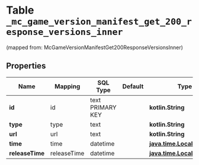 
# Table `_mc_game_version_manifest_get_200_response_versions_inner`
(mapped from: McGameVersionManifestGet200ResponseVersionsInner)

## Properties
Name | Mapping | SQL Type | Default | Type | Description | Notes
---- | ------- | -------- | ------- | ---- | ----------- | -----
**id** | id | text PRIMARY KEY |  | **kotlin.String** |  |  [optional]
**type** | type | text |  | **kotlin.String** |  |  [optional]
**url** | url | text |  | **kotlin.String** |  |  [optional]
**time** | time | datetime |  | [**java.time.LocalDateTime**](java.time.LocalDateTime.md) |  |  [optional]
**releaseTime** | releaseTime | datetime |  | [**java.time.LocalDateTime**](java.time.LocalDateTime.md) |  |  [optional]







